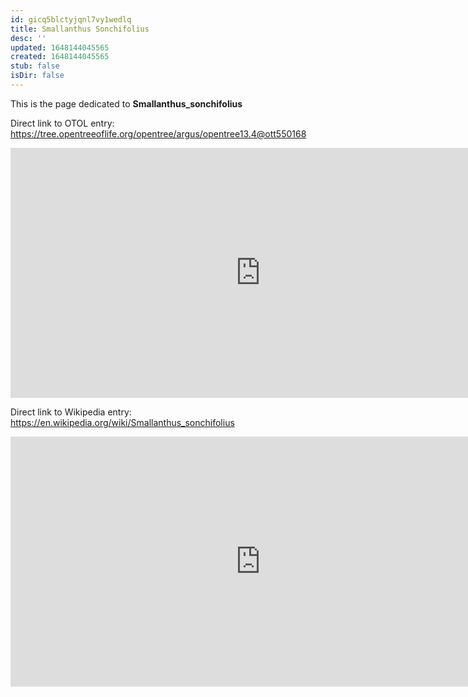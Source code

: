 ```yaml
---
id: gicq5blctyjqnl7vy1wedlq
title: Smallanthus Sonchifolius
desc: ''
updated: 1648144045565
created: 1648144045565
stub: false
isDir: false
---
```

This is the page dedicated to **Smallanthus_sonchifolius**


Direct link to OTOL entry: https://tree.opentreeoflife.org/opentree/argus/opentree13.4@ott550168



<html>
    <body>
    <iframe src="https://tree.opentreeoflife.org/opentree/argus/opentree13.4@ott550168"
    width="800" height="400" frameborder="0" allowfullscreen> </iframe>
    </body>
</html>
    


Direct link to Wikipedia entry: https://en.wikipedia.org/wiki/Smallanthus_sonchifolius



<html>
    <body>
    <iframe src="https://en.wikipedia.org/wiki/Smallanthus_sonchifolius"
    width="800" height="400" frameborder="0" allowfullscreen> </iframe>
    </body>
</html>
    
